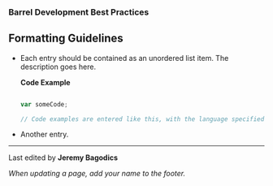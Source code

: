 ### Barrel Development Best Practices

Formatting Guidelines
---------------------

*	Each entry should be contained as an unordered list item. The description goes here.
	
	**Code Example**
	``` javascript
	
	var someCode;
	
	// Code examples are entered like this, with the language specified for syntax highlighting
	
	```
	
*	Another entry.

- - -

Last edited by **Jeremy Bagodics**

*When updating a page, add your name to the footer.*